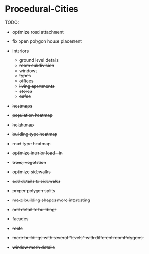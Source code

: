 # Procedural-Cities
TODO:
* optimize road attachment
* fix open polygon house placement
* interiors
  * ground level details
  * <strike>room subdivision</strike>
  * <strike>windows<strike>
  * types
   * <strike>offices<strike>
   * <strike>living apartments<strike>
   * stores
   * cafes

* heatmaps
 * population heatmap
 * heightmap
 * building type heatmap
 * road type heatmap
* optimize interior load - in
* trees, vegetation
* <strike>optimize sidewalks</strike>
* add details to sidewalks
* <strike>proper polygon splits</strike>
* make building shapes more interesting
* add detail to buildings
 * facades
 * roofs
* make buildings with several "levels" with different roomPolygons.
* window mesh details
